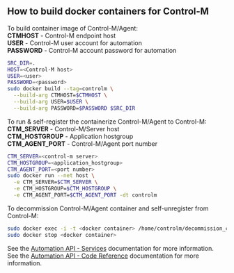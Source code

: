 ## How to build docker containers for Control-M

To build container image of Control-M/Agent:  
**CTMHOST** - Control-M endpoint host  
**USER** - Control-M user account for automation  
**PASSWORD** - Control-M account password for automation  

```bash
SRC_DIR=.
HOST=<Control-M host>
USER=<user>
PASSWORD=<password>
sudo docker build --tag=controlm \
  --build-arg CTMHOST=$CTMHOST \
  --build-arg USER=$USER \
  --build-arg PASSWORD=$PASSWORD $SRC_DIR
```

To run & self-register the containerize Control-M/Agent to Control-M:  
**CTM_SERVER** - Control-M/Server host  
**CTM_HOSTGROUP** - Application hostgroup  
**CTM_AGENT_PORT** - Control-M/Agent port number  
```bash
CTM_SERVER=<control-m server>
CTM_HOSTGROUP=<application_hostgroup>
CTM_AGENT_PORT=<port number>
sudo docker run --net host \
  -e CTM_SERVER=$CTM_SERVER \
  -e CTM_HOSTGROUP=$CTM_HOSTGROUP \
  -e CTM_AGENT_PORT=$CTM_AGENT_PORT -dt controlm
```
To decommission Control-M/Agent container and self-unregister from Control-M:
```bash
sudo docker exec -i -t <docker container> /home/controlm/decommission_controlm.sh
sudo docker stop <docker container>
```

See the [Automation API - Services](https://docs.bmc.com/docs/display/public/workloadautomation/Control-M+Automation+API+-+Services) documentation for more information.  
See the [Automation API - Code Reference](https://docs.bmc.com/docs/display/public/workloadautomation/Control-M+Automation+API+-+Code+Reference) documentation for more information.
